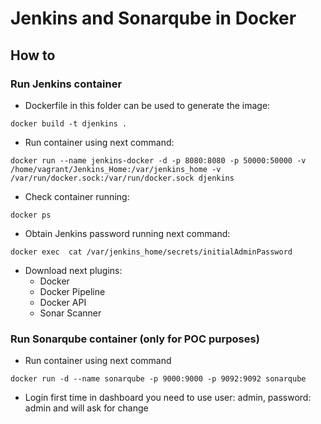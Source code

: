 # Jenkins and Sonarqube in Docker

## How to
### Run Jenkins container
- Dockerfile in this folder can be used to generate the image:
<pre><code>docker build -t djenkins .</code></pre>

- Run container using next command:
 <pre><code>docker run --name jenkins-docker -d -p 8080:8080 -p 50000:50000 -v /home/vagrant/Jenkins_Home:/var/jenkins_home -v /var/run/docker.sock:/var/run/docker.sock djenkins</code></pre>

 - Check container running:
<pre><code>docker ps</code></pre>

- Obtain Jenkins password running next command:
<pre><code>docker exec <CONTAINER_ID> cat /var/jenkins_home/secrets/initialAdminPassword</code></pre>

- Download next plugins: 
    - Docker
    - Docker Pipeline
    - Docker API
    - Sonar Scanner

### Run Sonarqube container (only for POC purposes)

- Run container using next command
<pre><code>docker run -d --name sonarqube -p 9000:9000 -p 9092:9092 sonarqube</code></pre>

- Login first time in dashboard you need to use user: admin, password: admin and will ask for change